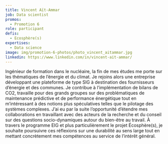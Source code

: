 ```yaml
---
title: Vincent Aït-Ammar
job: Data scientist
promos:
  - Promotion 6
role: participant
defis:
  - Ecosphère(s)
expertises:
  - Data science
image: img/promotion-6-photos/photo_vincent_aitammar.jpg
linkedin: https://www.linkedin.com/in/vincent-ait-ammar/
---
```


Ingénieur de formation dans le nucléaire, la fin de mes études me porte sur les thématiques de l’énergie et du climat. Je rejoins alors une entreprise développant une plateforme de type SIG à destination des fournisseurs d’énergie et des communes. Je contribue à l’implémentation de bilans de CO2, travaille pour des grands groupes sur des problématiques de maintenance prédictive et de performance énergétique tout en m’intéressant à des notions plus spéculatives telles que le pilotage des systèmes complexes. J’ai eu par la suite l’opportunité d’étendre mes collaborations en travaillant avec des acteurs de la recherche et du conseil sur des questions socio-dynamiques autour du bien-être au travail. À travers le programme EIG et plus particulièrement le projet Écosphère(s), je souhaite poursuivre ces réflexions sur une durabilité au sens large tout en mettant concrètement mes compétences au service de l’intérêt général.
